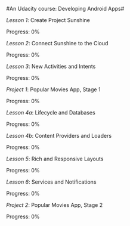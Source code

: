 #An Udacity course: Developing Android Apps#

*Lesson 1*: Create Project Sunshine
  
  Progress: 0%

*Lesson 2*: Connect Sunshine to the Cloud
  
  Progress: 0%

*Lesson 3*: New Activities and Intents
  
  Progress: 0%

*Project 1*: Popular Movies App, Stage 1
  
  Progress: 0%

*Lesson 4a*: Lifecycle and Databases
  
  Progress: 0%

*Lesson 4b*: Content Providers and Loaders
  
  Progress: 0%

*Lesson 5*: Rich and Responsive Layouts
  
  Progress: 0%

*Lesson 6*: Services and Notifications
  
  Progress: 0%

*Project 2*: Popular Movies App, Stage 2
  
  Progress: 0%

